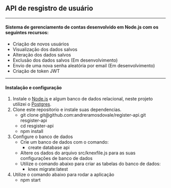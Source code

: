 <h2>API de resgistro de usuário</h3>
<hr>

<h4>Sistema de gerenciamento de contas desenvolvido em Node.js com os seguintes recursos:</h4>

<ul>
    <li>Criação de novos usuários</li>
    <li>Visualização dos dados salvos</li>
    <li>Alteração dos dados salvos</li>
    <li>Exclusão dos dados salvos (Em desenvolvimento)</li>
    <li>Envio de uma nova senha aleatória por email (Em desenvolvimento)</li>
    <li>Criação de token JWT</li>
</ul>

<hr>

<h4>Instalação e configuração</h4>
<ol>
    <li>Instale o <a href="https://nodejs.org/en/download/">Node.js</a> e algum banco de dados relacional, neste projeto utilizei o <a href="https://www.postgresql.org/download/windows/">Postgres</a>.</li>
    <li>Clone este repositorio e instale suas dependencias.
        <ul class="command-class">
            <li>git clone git@github.com:andreramosdovale/register-api.git resgister-api</li>
            <li>cd resgister-api</li>
            <li>npm install</li>
        </ul>
    </li>
    <li>Configure o banco de dados
        <ul>
            <li>Crie um banco de dados com o comando:
                <ul>
                    <li>create database api</li>
                </ul>
            </li>
            <li>Altere os dados do arquivo src/knexfile.js para as suas configurações de banco de dados</li>
            <li>Utilize o comando abaixo para criar as tabelas do banco de dados:
                <ul>
                    <li>knex migrate:latest</li>
                </ul>
            </li>
        </ul>
    </li>
    <li>Utilize o comando abaixo para rodar a aplicação
        <ul>
            <li>npm start</li>
        </ul>
    </li>
</ol>